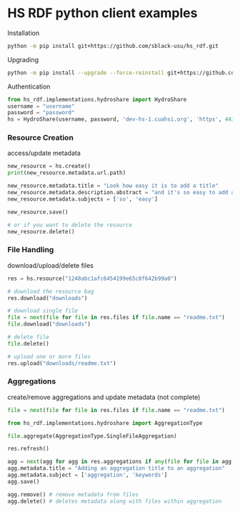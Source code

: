 # HS RDF python client examples


Installation
```bash
python -m pip install git+https://github.com/sblack-usu/hs_rdf.git
```

Upgrading
```bash
python -m pip install --upgrade --force-reinstall git+https://github.com/sblack-usu/hs_rdf.git
```

Authentication
```python
from hs_rdf.implementations.hydroshare import HydroShare
username = "username"
password = "password"
hs = HydroShare(username, password, 'dev-hs-1.cuahsi.org', 'https', 443)
```
### Resource Creation
access/update metadata
```python
new_resource = hs.create()
print(new_resource.metadata.url.path)

new_resource.metadata.title = "Look how easy it is to add a title"
new_resource.metadata.description.abstract = "and it's so easy to add an abstract"
new_resource.metadata.subjects = ['so', 'easy']

new_resource.save()

# or if you want to delete the resource
new_resource.delete()
```
### File Handling
download/upload/delete files
```python
res = hs.resource("1248abc1afc6454199e65c8f642b99a0")

# download the resource bag
res.download("downloads")

# download single file
file = next(file for file in res.files if file.name == "readme.txt")
file.download("downloads")

# delete file
file.delete()

# upload one or more files
res.upload("downloads/readme.txt")
```
### Aggregations
create/remove aggregations and update metadata (not complete)
```python
file = next(file for file in res.files if file.name == "readme.txt")

from hs_rdf.implementations.hydroshare import AggregationType

file.aggregate(AggregationType.SingleFileAggregation)

res.refresh()

agg = next(agg for agg in res.aggregations if any(file for file in agg.files if file.name == "readme.txt"))
agg.metadata.title = "Adding an aggregation title to an aggregation"
agg.metadata.subject = ['aggregation', 'keywords']
agg.save()

agg.remove() # remove metadata from files
agg.delete() # deletes metadata along with files within aggregation
```

